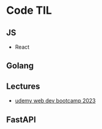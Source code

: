 # Code TIL

## JS
- React

## Golang

## Lectures
- [udemy web dev bootcamp 2023](Lectures/udemy%20-%20web%20developer%20bootcamp%202023/README.md)

## FastAPI

